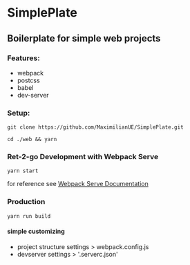 # SimplePlate
## Boilerplate for simple web projects

### Features:

* webpack <br>
* postcss <br>
* babel <br>
* dev-server <br>

### Setup:

`git clone https://github.com/MaximilianUE/SimplePlate.git`

`cd ./web && yarn`

### Ret-2-go Development with Webpack Serve

`yarn start`

for reference see [Webpack Serve Documentation](https://github.com/webpack-contrib/webpack-serve)

### Production

`yarn run build`


#### simple customizing 

* project structure settings > webpack.config.js
* devserver settings > '.serverc.json'
